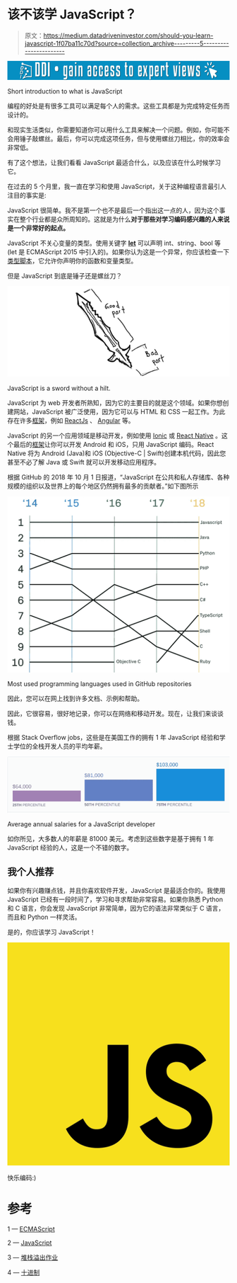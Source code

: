 # 该不该学 JavaScript？

> 原文：<https://medium.datadriveninvestor.com/should-you-learn-javascript-1f07ba11c70d?source=collection_archive---------5----------------------->

[![](img/bbebc3950fa59412b4a242fbfb069b54.png)](http://www.track.datadriveninvestor.com/1126A)

Short introduction to what is JavaScript

编程的好处是有很多工具可以满足每个人的需求。这些工具都是为完成特定任务而设计的。

和现实生活类似，你需要知道你可以用什么工具来解决一个问题。例如，你可能不会用锤子敲螺丝。最后，你可以完成这项任务，但与使用螺丝刀相比，你的效率会非常低。

有了这个想法，让我们看看 JavaScript 最适合什么，以及应该在什么时候学习它。

在过去的 5 个月里，我一直在学习和使用 JavaScript，关于这种编程语言最引人注目的事实是:

JavaScript 很简单。我不是第一个也不是最后一个指出这一点的人，因为这个事实在整个行业都是众所周知的。这就是为什么**对于那些对学习编码感兴趣的人来说是一个非常好的起点。**

JavaScript 不关心变量的类型。使用关键字 [**let**](https://www.w3schools.com/js/js_let.asp) 可以声明 int、string、bool 等(let 是 ECMAScript 2015 中引入的)。如果你认为这是一个异常，你应该检查一下[类型脚本](https://www.typescriptlang.org/)，它允许你声明你的函数和变量类型。

但是 JavaScript 到底是锤子还是螺丝刀？

![](img/bf4a1284923b29a530b22c4e4792803f.png)

JavaScript is a sword without a hilt.

JavaScript 为 web 开发者所熟知，因为它的主要目的就是这个领域。如果你想创建网站，JavaScript 被广泛使用，因为它可以与 HTML 和 CSS 一起工作。为此存在许多[框架](https://en.wikipedia.org/wiki/Software_framework)，例如 [ReactJs](https://reactjs.org/) 、 [Angular](https://angular.io/) 等。

JavaScript 的另一个应用领域是移动开发，例如使用 [Ionic](https://ionicframework.com/) 或 [React Native](https://facebook.github.io/react-native/) 。这个最后的[框架](https://en.wikipedia.org/wiki/Software_framework)让你可以开发 Android 和 iOS，只用 JavaScript 编码。React Native 将为 Android (Java)和 iOS (Objective-C | Swift)创建本机代码，因此您甚至不必了解 Java 或 Swift 就可以开发移动应用程序。

根据 GitHub 的 2018 年 10 月 1 日报道，“JavaScript 在公共和私人存储库、各种规模的组织以及世界上的每个地区仍然拥有最多的贡献者。”如下图所示

![](img/2160cff091af0e5076ed42e22ca87257.png)

Most used programming languages used in GitHub repositories

因此，您可以在网上找到许多文档、示例和帮助。

因此，它很容易，很好地记录，你可以在网络和移动开发。现在，让我们来谈谈钱。

根据 Stack Overflow jobs，这些是在美国工作的拥有 1 年 JavaScript 经验和学士学位的全栈开发人员的平均年薪。

![](img/f1157d267a1852906c6fd45ce3287fdb.png)

Average annual salaries for a JavaScript developer

如你所见，大多数人的年薪是 81000 美元。考虑到这些数字是基于拥有 1 年 JavaScript 经验的人，这是一个不错的数字。

## 我个人推荐

如果你有兴趣赚点钱，并且你喜欢软件开发，JavaScript 是最适合你的。我使用 JavaScript 已经有一段时间了，学习和寻求帮助非常容易。如果你熟悉 Python 和 C 语言，你会发现 JavaScript 非常简单，因为它的语法非常类似于 C 语言，而且和 Python 一样灵活。

是的，你应该学习 JavaScript！

![](img/a09d8c99d9a292c70b23b4f52743b304.png)

快乐编码:)

# 参考

1 — [ECMAScript](https://en.wikipedia.org/wiki/ECMAScript)

2 — [JavaScript](https://www.javascript.com/)

3 — [堆栈溢出作业](https://stackoverflow.com/jobs)

4 — [十进制](https://octoverse.github.com/)